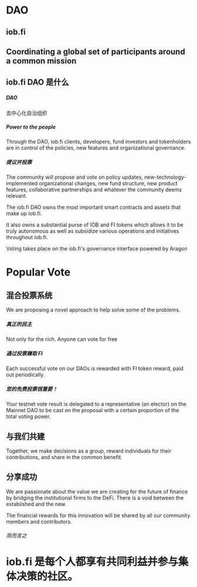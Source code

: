 # DAO

## iob.fi

## Coordinating a global set of participants around a common mission

## iob.fi DAO 是什么

##### DAO

去中心化自治组织

##### Power to the people

Through the DAO, iob.fi clients, developers, fund investors and tokenholders are in control of the policies, new features and organizational governance.

##### 提议并投票

The community will propose and vote on policy updates, new-technology-implemented organizational changes, new fund structure, new product features, collaborative partnerships and whatever the community deems relevant.

The iob.fi DAO owns the most important smart contracts and assets that make up iob.fi.

It also owns a substantial purse of IOB and FI tokens which allows it to be truly autonomous as well as subsidize various operations and initiatives throughout iob.fi.

Voting takes place on the iob.fi's governance interface powered by Aragon

# Popular Vote

## 混合投票系统

We are proposing a novel approach to help solve some of the problems.

##### 真正的民主

Not only for the rich. Anyone can vote for free

##### 通过投票赚取 FI

Each successful vote on our DAOs is rewarded with FI token reward, paid out periodically.

##### 您的免费投票很重要！

Your testnet vote result is delegated to a representative (an elector) on the Mainnet DAO to be cast on the proposal with a certain proportion of the total voting power.

## 与我们共建

Together, we make decisions as a group, reward individuals for their contributions, and share in the common benefit.

## 分享成功

We are passionate about the value we are creating for the future of finance by bridging the institutional firms to the DeFi. There is a void between the established and the new.

The financial rewards for this innovation will be shared by all our community members and contributors.

###### 简而言之

# iob.fi 是每个人都享有共同利益并参与集体决策的社区。
